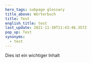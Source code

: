 ```yaml
---
hero_tags: subpage glossary
title_above: Wörterbuch
title: Test
english_title: test
last_update: 2021-11-30T11:43:46.357Z
pop_up: Test
synonyms:
  - test
---
```

Dies ist ein wichtiger Inhalt